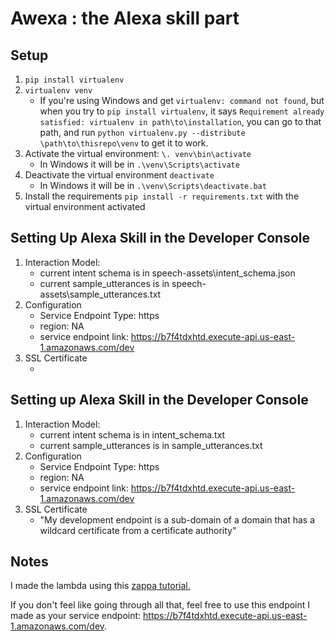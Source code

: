 
# Awexa : the Alexa skill part

## Setup
1. `pip install virtualenv`
2. `virtualenv venv`
    + If you're using Windows and get `virtualenv: command not found`, but when you try to `pip install virtualenv`, it says `Requirement already satisfied: virtualenv in path\to\installation`, you can go to that path, and run `python virtualenv.py --distribute \path\to\thisrepo\venv` to get it to work. 
3. Activate the virtual environment: `\. venv\bin\activate`
    + In Windows it will be in `.\venv\Scripts\activate`
4. Deactivate the virtual environment `deactivate` 
    + In Windows it will be in `.\venv\Scripts\deactivate.bat`
5. Install the requirements `pip install -r requirements.txt` with the virtual environment activated

## Setting Up Alexa Skill in the Developer Console
1. Interaction Model:
    + current intent schema is in speech-assets\intent\_schema.json
    + current sample_utterances is in speech-assets\sample\_utterances.txt
2. Configuration
    + Service Endpoint Type: https
    + region: NA
    + service endpoint link: <https://b7f4tdxhtd.execute-api.us-east-1.amazonaws.com/dev>
3. SSL Certificate
    + <null>

## Setting up Alexa Skill in the Developer Console
1. Interaction Model:
    + current intent schema is in intent\_schema.txt
    + current sample_utterances is in sample\_utterances.txt
2. Configuration
    + Service Endpoint Type: https
    + region: NA
    + service endpoint link: <https://b7f4tdxhtd.execute-api.us-east-1.amazonaws.com/dev>
3. SSL Certificate
    + "My development endpoint is a sub-domain of a domain that has a wildcard certificate from a certificate authority"

## Notes
I made the lambda using this [zappa tutorial.](https://developer.amazon.com/blogs/post/8e8ad73a-99e9-4c0f-a7b3-60f92287b0bf/new-alexa-tutorial-deploy-flask-ask-skills-to-aws-lambda-with-zappa "zappa tutorial")

If you don't feel like going through all that, feel free to use this endpoint I made as your service endpoint: <https://b7f4tdxhtd.execute-api.us-east-1.amazonaws.com/dev>.